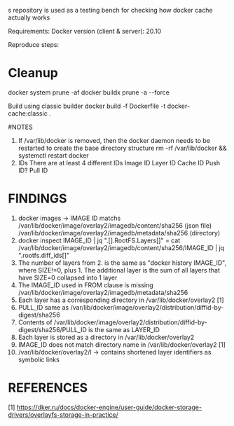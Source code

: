 s repository is used as a testing bench for checking how docker cache actually works

Requirements:
Docker version (client & server): 20.10


Reproduce steps:
# Cleanup
docker system prune -af
docker buildx prune -a --force

Build using classic builder
docker build -f Dockerfile -t docker-cache:classic .

#NOTES
1. If /var/lib/docker is removed, then the docker daemon needs to be restarted to create the base directory structure
rm -rf /var/lib/docker && systemctl restart docker
2. IDs
There are at least 4 different IDs
Image ID
Layer ID
Cache ID
Push ID?
Pull ID

# FINDINGS
1. docker images -> IMAGE ID matchs
  /var/lib/docker/image/overlay2/imagedb/content/sha256 (json file)
  /var/lib/docker/image/overlay2/imagedb/metadata/sha256 (directory)
2. docker inspect IMAGE_ID | jq ".[].RootFS.Layers[]" = cat /var/lib/docker/image/overlay2/imagedb/content/sha256/IMAGE_ID | jq ".rootfs.diff_ids[]"
3. The number of layers from 2. is the same as "docker history IMAGE_ID", where SIZE!=0, plus 1. The additional layer is the sum of all layers that have SIZE=0 collapsed into 1 layer
4. The IMAGE_ID used in FROM clause is missing
  /var/lib/docker/image/overlay2/imagedb/metadata/sha256
5. Each layer has a corresponding directory in /var/lib/docker/overlay2 [1]
6. PULL_ID same as /var/lib/docker/image/overlay2/distribution/diffid-by-digest/sha256
7. Contents of /var/lib/docker/image/overlay2/distribution/diffid-by-digest/sha256/PULL_ID is the same as LAYER_ID
8. Each layer is stored as a directory in /var/lib/docker/overlay2
9. IMAGE_ID does not match directory name in /var/lib/docker/overlay2 [1]
10. /var/lib/docker/overlay2/l -> contains shortened layer identifiers as symbolic links


# REFERENCES
[1] https://dker.ru/docs/docker-engine/user-guide/docker-storage-drivers/overlayfs-storage-in-practice/
